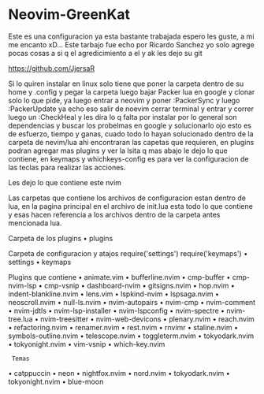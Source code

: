 # Neovim-GreenKat
Este es una configuracion ya esta bastante trabajada espero les guste, a mi me encanto xD...
Este tarbajo fue echo por Ricardo Sanchez yo solo agrege pocas cosas a si q el agredicimiento a el y ak les dejo su git

https://github.com/JjersaR

Si lo quiren instalar en linux solo tiene que poner la carpeta dentro de su home y .config y pegar la carpeta luego bajar
Packer lua en google y clonar solo lo que pide, ya luego entrar a neovim y poner :PackerSync y luego :PackerUpdate
ya echo eso salir de noevim cerrar terminal y entrar y correr luego un :CheckHeal y les dira lo q falta por instalar
por lo general son dependencias y buscar los probelmas en google y solucionarlo ojo esto es de esfuerzo, tiempo y ganas,
cuado todo lo hayan solucionado dentro de la carpeta de nevim/lua ahi encontraran las capetas que requieren, en plugins 
podran agregar mas plugins y ver la lsita q mas abajo le dejo lo que contiene, en keymaps y whichkeys-config es para ver la 
configuracion de las teclas para realizar las acciones.

Les dejo lo que contiene este nvim

Las carpetas que contiene los archivos de configuracion estan dentro de lua, en la pagina principal en el archivo de init.lua esta
todo lo que contiene y esas hacen referencia a los archivos dentro de la carpeta antes mencionada lua.

Carpeta de los plugins
• plugins

Carpeta de configuracion y atajos
require('settings')
require('keymaps')
 • settings
 • keymaps

Plugins que contiene
 • animate.vim
 • bufferline.nvim
 • cmp-buffer
 • cmp-nvim-lsp
 • cmp-vsnip
 • dashboard-nvim
 • gitsigns.nvim
 • hop.nvim
 • indent-blankline.nvim
 • lens.vim
 • lspkind-nvim
 • lspsaga.nvim
 • neoscroll.nvim
 • null-ls.nvim
 • nvim-autopairs
 • nvim-cmp
 • nvim-comment
 • nvim-jdtls
 • nvim-lsp-installer
 • nvim-lspconfig
 • nvim-spectre
 • nvim-tree.lua
 • nvim-treesitter
 • nvim-web-devicons
 • plenary.nvim
 • reach.nvim
 • refactoring.nvim
 • renamer.nvim
 • rest.nvim
 • rnvimr
 • staline.nvim
 • symbols-outline.nvim
 • telescope.nvim
 • toggleterm.nvim
 • tokyodark.nvim
 • tokyonight.nvim
 • vim-vsnip
 • which-key.nvim
 
     Temas
 • catppuccin
 • neon
 • nightfox.nvim
 • nord.nvim
 • tokyodark.nvim
 • tokyonight.nvim
 • blue-moon
